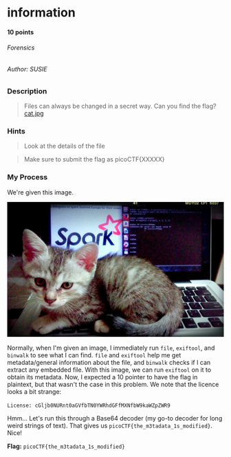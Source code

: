 # information
#### 10 points
###### Forensics
###### Author: SUSIE

### Description
> Files can always be changed in a secret way. Can you find the flag? [cat.jpg](https://mercury.picoctf.net/static/e5825f58ef798fdd1af3f6013592a971/cat.jpg)

### Hints
> Look at the details of the file

> Make sure to submit the flag as picoCTF{XXXXX}

### My Process
We're given this image.

![cat](https://github.com/EmeraldEntities/ctf-writeups/blob/main/picoctf%202021/information/cat.jpg?raw=true)

Normally, when I'm given an image, I immediately run `file`, `exiftool`, and `binwalk` to see what I can find. `file` and `exiftool` help me get metadata/general information about the file, and `binwalk` checks if I can extract any embedded file. With this image, we can run `exiftool` on it to obtain its metadata. Now, I expected a 10 pointer to have the flag in plaintext, but that wasn't the case in this problem. We note that the licence looks a bit strange:

`License: cGljb0NURnt0aGVfbTN0YWRhdGFfMXNfbW9kaWZpZWR9`

Hmm... Let's run this through a Base64 decoder (my go-to decoder for long weird strings of text). That gives us `picoCTF{the_m3tadata_1s_modified}`. Nice!

**Flag:** `picoCTF{the_m3tadata_1s_modified}`
